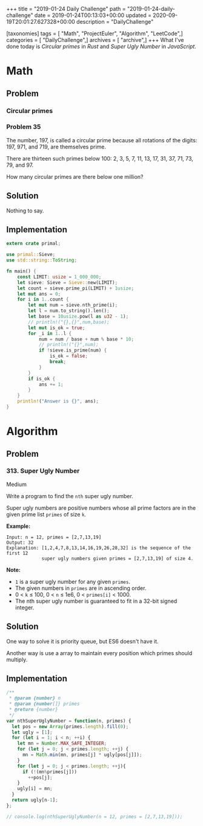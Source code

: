 +++
title = "2019-01-24 Daily Challenge"
path = "2019-01-24-daily-challenge"
date = 2019-01-24T00:13:03+00:00
updated = 2020-09-19T20:01:27.627328+00:00
description = "DailyChallenge"

[taxonomies]
tags = [ "Math", "ProjectEuler", "Algorithm", "LeetCode",]
categories = [ "DailyChallenge",]
archives = [ "archive",]
+++
What I've done today is *Circular primes* in *Rust* and *Super Ugly Number* in *JavaScript*.

<!-- more -->

# Math

## Problem

### Circular primes

### Problem 35

The number, 197, is called a circular prime because all rotations of the digits: 197, 971, and 719, are themselves prime.

There are thirteen such primes below 100: 2, 3, 5, 7, 11, 13, 17, 31, 37, 71, 73, 79, and 97.

How many circular primes are there below one million?

## Solution

Nothing to say.

## Implementation

```rust
extern crate primal;

use primal::Sieve;
use std::string::ToString;

fn main() {
    const LIMIT: usize = 1_000_000;
    let sieve: Sieve = Sieve::new(LIMIT);
    let count = sieve.prime_pi(LIMIT) + 1usize;
    let mut ans = 0;
    for i in 1..count {
        let mut num = sieve.nth_prime(i);
        let l = num.to_string().len();
        let base = 10usize.pow(l as u32 - 1);
        // println!("{},{}",num,base);
        let mut is_ok = true;
        for _i in 1..l {
            num = num / base + num % base * 10;
            // println!("{}",num);
            if !sieve.is_prime(num) {
                is_ok = false;
                break;
            }
        }
        if is_ok {
            ans += 1;
        }
    }
    println!("Answer is {}", ans);
}
```

# Algorithm

## Problem

### 313. Super Ugly Number

Medium

Write a program to find the `nth` super ugly number.

Super ugly numbers are positive numbers whose all prime factors are in the given prime list `primes` of size `k`.

**Example:**

```
Input: n = 12, primes = [2,7,13,19]
Output: 32 
Explanation: [1,2,4,7,8,13,14,16,19,26,28,32] is the sequence of the first 12 
             super ugly numbers given primes = [2,7,13,19] of size 4.
```

**Note:**

- `1` is a super ugly number for any given `primes`.
- The given numbers in `primes` are in ascending order.
- 0 < `k` ≤ 100, 0 < `n` ≤ 1e6, 0 < `primes[i]` < 1000.
- The nth super ugly number is guaranteed to fit in a 32-bit signed integer.

## Solution

One way to solve it is priority queue, but ES6 doesn't have it.

Another way is use a array to maintain every position which primes should multiply.

## Implementation

```js
/**
 * @param {number} n
 * @param {number[]} primes
 * @return {number}
 */
var nthSuperUglyNumber = function(n, primes) {
  let pos = new Array(primes.length).fill(0);
  let ugly = [1];
  for (let i = 1; i < n; ++i) {
    let mn = Number.MAX_SAFE_INTEGER;
    for (let j = 0; j < primes.length; ++j) {
      mn = Math.min(mn, primes[j] * ugly[pos[j]]);
    }
    for (let j = 0; j < primes.length; ++j){
      if (!(mn%primes[j]))
        ++pos[j];
    }
    ugly[i] = mn;
  }
  return ugly[n-1];
};

// console.log(nthSuperUglyNumber(n = 12, primes = [2,7,13,19]));
```